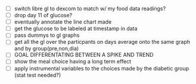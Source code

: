 - [ ] switch libre gl to dexcom to match w/ my food data readings?
- [ ] drop day 11 of glucose?
- [ ] eventually annotate the line chart made
- [ ] get the glucose to be labeled at timestamp in data
- [ ] pass dummys to gl graphs
- [ ] get all the gl over the particpants on days average onto the same graph and by group(pre,non,dia)
- [ ] GOAL DIFFERENTATING BETWEEN A SPIKE AND TREND
- [ ] show the meal choice having a long term effect
- [ ] apply instrumental variables to the choices made by the diabetic group (stat test needed?)